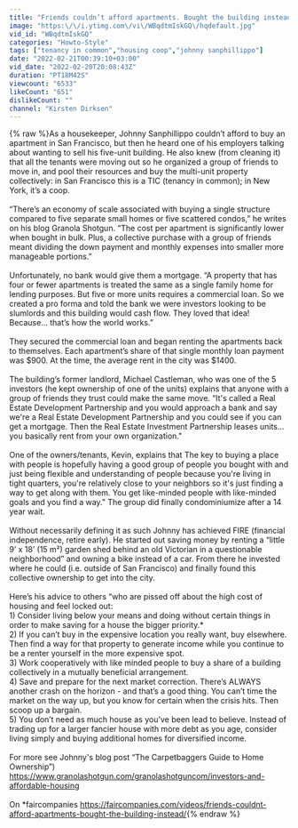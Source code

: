```yaml
---
title: "Friends couldn’t afford apartments. Bought the building instead"
image: "https:\/\/i.ytimg.com\/vi\/WBqdtmIskGQ\/hqdefault.jpg"
vid_id: "WBqdtmIskGQ"
categories: "Howto-Style"
tags: ["tenancy in common","housing coop","johnny sanphillippo"]
date: "2022-02-21T00:39:10+03:00"
vid_date: "2022-02-20T20:08:43Z"
duration: "PT18M42S"
viewcount: "6533"
likeCount: "651"
dislikeCount: ""
channel: "Kirsten Dirksen"
---
```

{% raw %}As a housekeeper, Johnny Sanphillippo couldn’t afford to buy an apartment in San Francisco, but then he heard one of his employers talking about wanting to sell his five-unit building. He also knew (from cleaning it) that all the tenants were moving out so he organized a group of friends to move in, and pool their resources and buy the multi-unit property collectively: in San Francisco this is a TIC (tenancy in common); in New York, it’s a coop.<br /><br />“There’s an economy of scale associated with buying a single structure compared to five separate small homes or five scattered condos,” he writes on his blog Granola Shotgun. “The cost per apartment is significantly lower when bought in bulk. Plus, a collective purchase with a group of friends meant dividing the down payment and monthly expenses into smaller more manageable portions.”<br /><br />Unfortunately, no bank would give them a mortgage. “A property that has four or fewer apartments is treated the same as a single family home for lending purposes. But five or more units requires a commercial loan. So we created a pro forma and told the bank we were investors looking to be slumlords and this building would cash flow. They loved that idea! Because… that’s how the world works.”<br /><br />They secured the commercial loan and began renting the apartments back to themselves. Each apartment’s share of that single monthly loan payment was $900. At the time, the average rent in the city was $1400. <br /><br />The building’s former landlord, Michael Castleman, who was one of the 5 investors (he kept ownership of one of the units) explains that anyone with a group of friends they trust could make the same move. “It's called a Real Estate Development Partnership and you would approach a bank and say we're a Real Estate Development Partnership and you could see if you can get a mortgage. Then the Real Estate Investment Partnership leases units... you basically rent from your own organization.&quot;<br /><br />One of the owners/tenants, Kevin, explains that The key to buying a place with people is hopefully having a good group of people you bought with and just being flexible and understanding of people because you're living in tight quarters, you're relatively close to your neighbors so it's just finding a way to get along with them. You get like-minded people with like-minded goals and you find a way.&quot; The group did finally condominiumize after a 14 year wait.<br /><br />Without necessarily defining it as such Johnny has achieved FIRE (financial independence, retire early). He started out saving money by renting a “little 9’ x 18’ (15 m²) garden shed behind an old Victorian in a questionable neighborhood” and owning a bike instead of a car. From there he invested where he could (i.e. outside of San Francisco) and finally found this collective ownership to get into the city. <br /><br />Here’s his advice to others “who are pissed off about the high cost of housing and feel locked out:<br />1) Consider living below your means and doing without certain things in order to make saving for a house the bigger priority.*<br />2) If you can’t buy in the expensive location you really want, buy elsewhere. Then find a way for that property to generate income while you continue to be a renter yourself in the more expensive spot. <br />3) Work cooperatively with like minded people to buy a share of a building collectively in a mutually beneficial arrangement.<br />4) Save and prepare for the next market correction. There’s ALWAYS another crash on the horizon - and that’s a good thing. You can’t time the market on the way up, but you know for certain when the crisis hits. Then scoop up a bargain.<br />5) You don’t need as much house as you’ve been lead to believe. Instead of trading up for a larger fancier house with more debt as you age, consider living simply and buying additional homes for diversified income.<br /><br />For more see Johnny's blog post “The Carpetbaggers Guide to Home Ownership”) <a rel="nofollow" target="blank" href="https://www.granolashotgun.com/granolashotguncom/investors-and-affordable-housing">https://www.granolashotgun.com/granolashotguncom/investors-and-affordable-housing</a><br /><br />On *faircompanies <a rel="nofollow" target="blank" href="https://faircompanies.com/videos/friends-couldnt-afford-apartments-bought-the-building-instead/">https://faircompanies.com/videos/friends-couldnt-afford-apartments-bought-the-building-instead/</a>{% endraw %}

